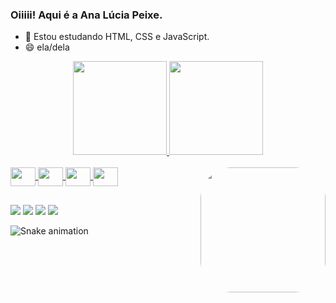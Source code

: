 ### Oiiiii! Aqui é a Ana Lúcia Peixe.

- 🌱 Estou estudando HTML, CSS e JavaScript.
- 😄 ela/dela

 <div align="center">
        <a href="https://github.com/analuciapeixe">
        <img height="150em" src="https://github-readme-stats.vercel.app/api?username=analuciapeixe&show_icons=true&theme=algolia&include_all_commits=true&count_private=true"/>
        <img height="150em" src="https://github-readme-stats.vercel.app/api/top-langs/?username=analuciapeixe&layout=compact&langs_count=7&theme=algolia"/>
      </div>
      <div style="display: inline_block"><br>
        <img align="center"  height="30" width="40" src="https://cdn.jsdelivr.net/gh/devicons/devicon/icons/html5/html5-original.svg" />
        <img align="center"  height="30" width="40" src="https://cdn.jsdelivr.net/gh/devicons/devicon/icons/css3/css3-original.svg" />
        <img align="center"  height="30" width="40" src="https://cdn.jsdelivr.net/gh/devicons/devicon/icons/javascript/javascript-original.svg" />
        <img align="center"  height="30" width="40" src="https://cdn.jsdelivr.net/gh/devicons/devicon/icons/python/python-original.svg" />
        <img align="right"   height="200px" style="border-radius:50px;" src="https://share-cdn.picrew.me/shareImg/org/202203/597326_8pyfMuDY.png"/>
      </div>

  ##
  
  <div>
    <a href="https://www.linkedin.com/in/ana-l%C3%BAcia-peixe-a557a8231/" rel="external" target="_blank"><img src="https://img.shields.io/badge/LinkedIn-0077B5?style=for-the-badge&logo=linkedin&logoColor=white" target="_blank"></a>
    <a href="https://www.instagram.com/analu.peixe/" rel="external" target="_blank"><img src="https://img.shields.io/badge/Instagram-E4405F?style=for-the-badge&logo=instagram&logoColor=white" target=_blank"></a>
   <a href="https://discord.com/channels/267624335836053506/723655946672275466" rel="external" target="_blank"><img src="https://img.shields.io/badge/Discord-7289DA?style=for-the-badge&logo=discord&logoColor=white" target=_blank"></a>
    <a href="/_/scs/mail-static/_/js/k=gmail.main.pt_BR.askoKw7IB38.es5.O/am=AJfE…xk21l0UFJ2huclfLhZdmmpSl7g/cb=loaded_3/m=ebdd,sps,l,spit,t,it,lLYctc,anc" rel="external" target="_blank"><img src="https://img.shields.io/badge/Gmail-D14836?style=for-the-badge&logo=gmail&logoColor=white" target=_blank"></a>
  </div>

![Snake animation](https://github.com/analuciapeixe/analuciapeixe/blob/output/github-contribution-grid-snake.svg)
     
